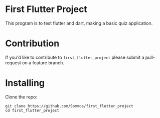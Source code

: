 # First Flutter Project

This program is to test flutter and dart, making a basic quiz application.

# Contribution 

If you'd like to contribute to `first_flutter_project` please submit a pull-request on a feature branch.

# Installing

Clone the repo:

    git clone https://github.com/Sommos/first_flutter_project
    cd first_flutter_project
